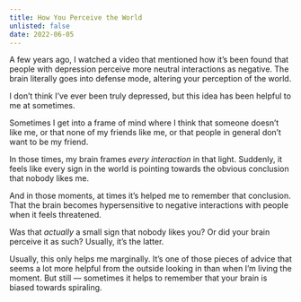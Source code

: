 ```yaml
---
title: How You Perceive the World
unlisted: false
date: 2022-06-05
---
```


A few years ago, I watched a video that mentioned how it’s been found that people with depression perceive more neutral interactions as negative. The brain literally goes into defense mode, altering your perception of the world.

I don’t think I’ve ever been truly depressed, but this idea has been helpful to me at sometimes.

Sometimes I get into a frame of mind where I think that someone doesn’t like me, or that none of my friends like me, or that people in general don’t want to be my friend.

In those times, my brain frames _every interaction_ in that light. Suddenly, it feels like every sign in the world is pointing towards the obvious conclusion that nobody likes me.

And in those moments, at times it’s helped me to remember that conclusion. That the brain becomes hypersensitive to negative interactions with people when it feels threatened.

Was that _actually_ a small sign that nobody likes you? Or did your brain perceive it as such? Usually, it’s the latter.

Usually, this only helps me marginally. It’s one of those pieces of advice that seems a lot more helpful from the outside looking in than when I’m living the moment. But still — sometimes it helps to remember that your brain is biased towards spiraling.
